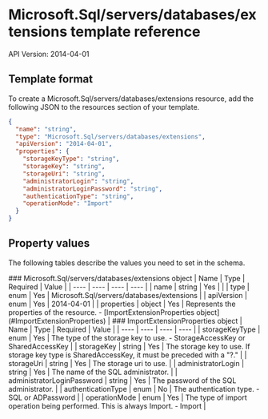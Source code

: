 # Microsoft.Sql/servers/databases/extensions template reference
API Version: 2014-04-01
## Template format

To create a Microsoft.Sql/servers/databases/extensions resource, add the following JSON to the resources section of your template.

```json
{
  "name": "string",
  "type": "Microsoft.Sql/servers/databases/extensions",
  "apiVersion": "2014-04-01",
  "properties": {
    "storageKeyType": "string",
    "storageKey": "string",
    "storageUri": "string",
    "administratorLogin": "string",
    "administratorLoginPassword": "string",
    "authenticationType": "string",
    "operationMode": "Import"
  }
}
```
## Property values

The following tables describe the values you need to set in the schema.

<a id="Microsoft.Sql/servers/databases/extensions" />
### Microsoft.Sql/servers/databases/extensions object
|  Name | Type | Required | Value |
|  ---- | ---- | ---- | ---- |
|  name | string | Yes |  |
|  type | enum | Yes | Microsoft.Sql/servers/databases/extensions |
|  apiVersion | enum | Yes | 2014-04-01 |
|  properties | object | Yes | Represents the properties of the resource. - [ImportExtensionProperties object](#ImportExtensionProperties) |


<a id="ImportExtensionProperties" />
### ImportExtensionProperties object
|  Name | Type | Required | Value |
|  ---- | ---- | ---- | ---- |
|  storageKeyType | enum | Yes | The type of the storage key to use. - StorageAccessKey or SharedAccessKey |
|  storageKey | string | Yes | The storage key to use.  If storage key type is SharedAccessKey, it must be preceded with a "?." |
|  storageUri | string | Yes | The storage uri to use. |
|  administratorLogin | string | Yes | The name of the SQL administrator. |
|  administratorLoginPassword | string | Yes | The password of the SQL administrator. |
|  authenticationType | enum | No | The authentication type. - SQL or ADPassword |
|  operationMode | enum | Yes | The type of import operation being performed. This is always Import. - Import |

